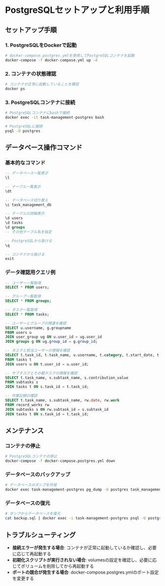 # PostgreSQLセットアップと利用手順

## セットアップ手順

### 1. PostgreSQLをDockerで起動

```bash
# docker-compose.postgres.ymlを使用してPostgreSQLコンテナを起動
docker-compose -f docker-compose.yml up -d
```

### 2. コンテナの状態確認

```bash
# コンテナが正常に起動していることを確認
docker ps
```

### 3. PostgreSQLコンテナに接続

```bash
# PostgreSQLコンテナにbashで接続
docker exec -it task-management-postgres bash

# PostgreSQLに接続
psql -U postgres
```

## データベース操作コマンド

### 基本的なコマンド

```sql
-- データベース一覧表示
\l

-- テーブル一覧表示
\dt

-- データベース切り替え
\c task_management_db

-- テーブルの詳細表示
\d users
\d tasks
\d groups
-- その他テーブル名を指定

-- PostgreSQLから抜ける
\q

-- コンテナから抜ける
exit
```

### データ確認用クエリ例

```sql
-- ユーザー一覧取得
SELECT * FROM users;

-- グループ一覧取得
SELECT * FROM groups;

-- タスク一覧取得
SELECT * FROM tasks;

-- ユーザーとグループの関連を確認
SELECT u.username, g.groupname 
FROM users u 
JOIN user_group ug ON u.user_id = ug.user_id 
JOIN groups g ON ug.group_id = g.group_id;

-- タスクと担当ユーザーの情報を確認
SELECT t.task_id, t.task_name, u.username, t.category, t.start_date, t.due_date
FROM tasks t
JOIN users u ON t.user_id = u.user_id;

-- サブタスクとその親タスクの情報を確認
SELECT t.task_name, s.subtask_name, s.contribution_value
FROM subtasks s
JOIN tasks t ON s.task_id = t.task_id;

-- 作業記録の確認
SELECT t.task_name, s.subtask_name, rw.date, rw.work
FROM record_works rw
JOIN subtasks s ON rw.subtask_id = s.subtask_id
JOIN tasks t ON s.task_id = t.task_id;
```

## メンテナンス

### コンテナの停止

```bash
# PostgreSQLコンテナの停止
docker-compose -f docker-compose.postgres.yml down
```

### データベースのバックアップ

```bash
# データベースのダンプを作成
docker exec task-management-postgres pg_dump -U postgres task_management_db > backup.sql
```

### データベースの復元

```bash
# ダンプからデータベースを復元
cat backup.sql | docker exec -i task-management-postgres psql -U postgres -d task_management_db
```

## トラブルシューティング

- **接続エラーが発生する場合**: コンテナが正常に起動しているか確認し、必要に応じて再起動する
- **初期化スクリプトが実行されない場合**: volumesの設定を確認し、必要に応じてボリュームを削除してから再起動する
- **ポートの競合が発生する場合**: docker-compose.postgres.ymlのポート設定を変更する 
